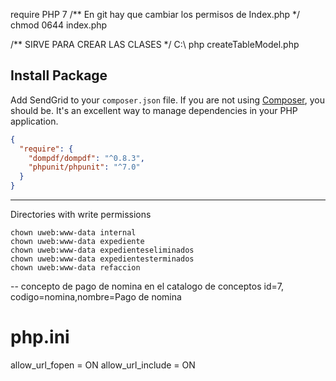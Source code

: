 require PHP 7
/** En git hay que cambiar los permisos de Index.php  */
chmod 0644  index.php

/** SIRVE PARA CREAR LAS CLASES */
C:\ php createTableModel.php <TABLA> <NOMBRECLASE>

## Install Package

Add SendGrid to your `composer.json` file. If you are not using [Composer](http://getcomposer.org), you should be. It's an excellent way to manage dependencies in your PHP application.

```json
{
  "require": {
    "dompdf/dompdf": "^0.8.3",
    "phpunit/phpunit": "^7.0"
  }
}
```

-------------

Directories with write permissions

```
chown uweb:www-data internal
chown uweb:www-data expediente
chown uweb:www-data expedienteseliminados
chown uweb:www-data expedientesterminados
chown uweb:www-data refaccion
```

-- 
concepto de pago de nomina en el catalogo de conceptos
id=7, codigo=nomina,nombre=Pago de nomina

# php.ini
allow_url_fopen   = ON
allow_url_include = ON